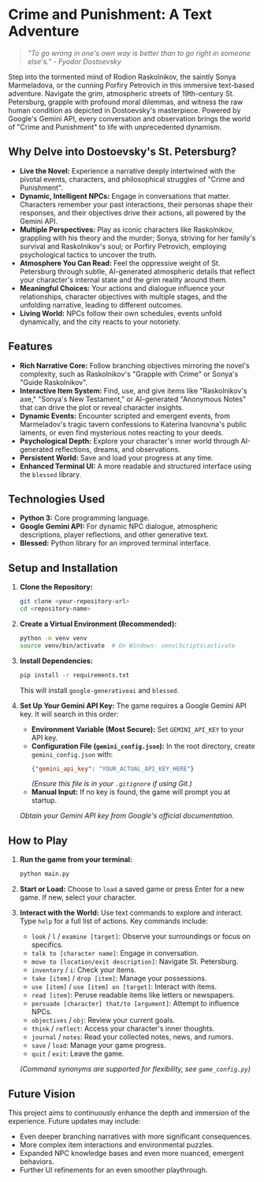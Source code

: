 # Crime and Punishment: A Text Adventure

> *"To go wrong in one's own way is better than to go right in someone else's." - Fyodor Dostoevsky*

Step into the tormented mind of Rodion Raskolnikov, the saintly Sonya Marmeladova, or the cunning Porfiry Petrovich in this immersive text-based adventure. Navigate the grim, atmospheric streets of 19th-century St. Petersburg, grapple with profound moral dilemmas, and witness the raw human condition as depicted in Dostoevsky's masterpiece. Powered by Google's Gemini API, every conversation and observation brings the world of "Crime and Punishment" to life with unprecedented dynamism.

## Why Delve into Dostoevsky's St. Petersburg?

* **Live the Novel:** Experience a narrative deeply intertwined with the pivotal events, characters, and philosophical struggles of "Crime and Punishment".
* **Dynamic, Intelligent NPCs:** Engage in conversations that matter. Characters remember your past interactions, their personas shape their responses, and their objectives drive their actions, all powered by the Gemini API.
* **Multiple Perspectives:** Play as iconic characters like Raskolnikov, grappling with his theory and the murder; Sonya, striving for her family's survival and Raskolnikov's soul; or Porfiry Petrovich, employing psychological tactics to uncover the truth.
* **Atmosphere You Can Read:** Feel the oppressive weight of St. Petersburg through subtle, AI-generated atmospheric details that reflect your character's internal state and the grim reality around them.
* **Meaningful Choices:** Your actions and dialogue influence your relationships, character objectives with multiple stages, and the unfolding narrative, leading to different outcomes.
* **Living World:** NPCs follow their own schedules, events unfold dynamically, and the city reacts to your notoriety.

## Features

* **Rich Narrative Core:** Follow branching objectives mirroring the novel's complexity, such as Raskolnikov's "Grapple with Crime" or Sonya's "Guide Raskolnikov".
* **Interactive Item System:** Find, use, and give items like "Raskolnikov's axe," "Sonya's New Testament," or AI-generated "Anonymous Notes" that can drive the plot or reveal character insights.
* **Dynamic Events:** Encounter scripted and emergent events, from Marmeladov's tragic tavern confessions to Katerina Ivanovna's public laments, or even find mysterious notes reacting to your deeds.
* **Psychological Depth:** Explore your character's inner world through AI-generated reflections, dreams, and observations.
* **Persistent World:** Save and load your progress at any time.
* **Enhanced Terminal UI:** A more readable and structured interface using the `blessed` library.

## Technologies Used

* **Python 3:** Core programming language.
* **Google Gemini API:** For dynamic NPC dialogue, atmospheric descriptions, player reflections, and other generative text.
* **Blessed:** Python library for an improved terminal interface.

## Setup and Installation

1.  **Clone the Repository:**
    ```bash
    git clone <your-repository-url>
    cd <repository-name>
    ```
2.  **Create a Virtual Environment (Recommended):**
    ```bash
    python -m venv venv
    source venv/bin/activate  # On Windows: venv\Scripts\activate
    ```
3.  **Install Dependencies:**
    ```bash
    pip install -r requirements.txt 
    ```
    This will install `google-generativeai` and `blessed`.
4.  **Set Up Your Gemini API Key:**
    The game requires a Google Gemini API key. It will search in this order:
    * **Environment Variable (Most Secure):** Set `GEMINI_API_KEY` to your API key.
    * **Configuration File (`gemini_config.json`):** In the root directory, create `gemini_config.json` with:
        ```json
        {"gemini_api_key": "YOUR_ACTUAL_API_KEY_HERE"}
        ```
        *(Ensure this file is in your `.gitignore` if using Git.)*
    * **Manual Input:** If no key is found, the game will prompt you at startup.

    *Obtain your Gemini API key from Google's official documentation.*

## How to Play

1.  **Run the game from your terminal:**
    ```bash
    python main.py
    ```
   
2.  **Start or Load:** Choose to `load` a saved game or press Enter for a new game. If new, select your character.
3.  **Interact with the World:**
    Use text commands to explore and interact. Type `help` for a full list of actions. Key commands include:

    * `look` / `l` / `examine [target]`: Observe your surroundings or focus on specifics.
    * `talk to [character name]`: Engage in conversation.
    * `move to [location/exit description]`: Navigate St. Petersburg.
    * `inventory` / `i`: Check your items.
    * `take [item]` / `drop [item]`: Manage your possessions.
    * `use [item]` / `use [item] on [target]`: Interact with items.
    * `read [item]`: Peruse readable items like letters or newspapers.
    * `persuade [character] that/to [argument]`: Attempt to influence NPCs.
    * `objectives` / `obj`: Review your current goals.
    * `think` / `reflect`: Access your character's inner thoughts.
    * `journal` / `notes`: Read your collected notes, news, and rumors.
    * `save` / `load`: Manage your game progress.
    * `quit` / `exit`: Leave the game.

    *(Command synonyms are supported for flexibility, see `game_config.py`)*

## Future Vision

This project aims to continuously enhance the depth and immersion of the experience. Future updates may include:

* Even deeper branching narratives with more significant consequences.
* More complex item interactions and environmental puzzles.
* Expanded NPC knowledge bases and even more nuanced, emergent behaviors.
* Further UI refinements for an even smoother playthrough.
